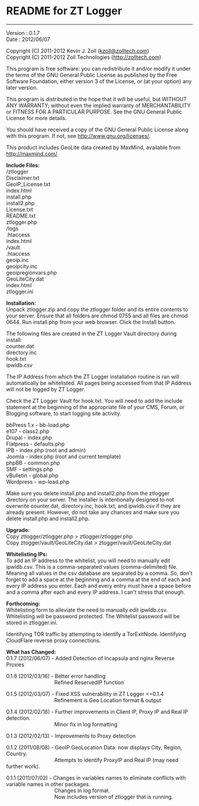 # README for ZT Logger #

----------

Version : 0.1.7<br />
Date    : 2012/06/07

Copyright (C) 2011-2012 Kevin J. Zoll (kzoll@zolltech.com)<br />
Copyright (C) 2011-2012 Zoll Technologies (<http://zolltech.com>)

This program is free software: you can redistribute it and/or modify it under the terms of the GNU General Public License as published by the Free Software Foundation, either version 3 of the License, or (at your option) any later version.

This program is distributed in the hope that it will be useful, but WITHOUT ANY WARRANTY; without even the implied warranty of MERCHANTABILITY or FITNESS FOR A PARTICULAR PURPOSE.  See the GNU General Public License for more details.

You should have received a copy of the GNU General Public License along with this program.  If not, see <http://www.gnu.org/licenses/>.

This product includes GeoLite data created by MaxMind, available from <http://maxmind.com/>

**Include Files:**<br />
/ztlogger<br />
Disclaimer.txt<br />
GeoIP_License.txt<br />
index.html<br />
install.php<br />
install2.php<br />
License.txt<br />
README.txt<br />
ztlogger.php<br />
/logs<br />
.htaccess<br />
index.html<br />
/vault<br />
.htaccess<br />
geoip.inc<br />
geoipcity.inc<br />
geoipregionvars.php<br />
GeoLiteCity.dat<br />
index.html<br />
ztlogger.ini

**Installation:**<br />
Unpack ztlogger.zip and copy the ztlogger folder and its entire contents to your server. Ensure that all folders are chmod 0755 and all files are chmod 0644. Run install.php from your web browser.  Click the Install button.


The following files are created in the ZT Logger Vault directory during install:<br />
counter.dat<br />
directory.inc<br />
hook.txt<br />
ipwldb.csv

The IP Address from which the ZT Logger installation routine is ran will automatically be whitelisted.  All pages being accessed from that IP Address will not be logged by ZT Logger.

Check the ZT Logger Vault for hook.txt.  You will need to add the include statement at the beginning of the appropriate file of your CMS, Forum, or Blogging software, to start logging site activity.

bbPress 1.x - bb-load.php<br />
e107 - class2.php<br />
Drupal - index.php<br />
Flatpress - defaults.php<br />
IPB  - index.php (root and admin)<br />
Joomla - index.php (root and current template)<br />
phpBB - common.php<br />
SMF - settings.php<br />
vBulletin - global.php<br />
Wordpress - wp-load.php

Make sure you delete install.php and install2.php from the ztlogger directory on your server. The installer is intentionally designed to not overwrite counter.dat, directory.inc, hook.txt, and ipwldb.csv if they are already present.  However, do not take any chances and make sure you delete install.php and install2.php.

**Upgrade:**<br />
Copy ztlogger/ztlogger.php > ztlogger/ztlogger.php<br />
Copy ztogger/vault/GeoLiteCity.dat > ztogger/vault/GeoLiteCity.dat

**Whitelisting IPs:**<br />
To add an IP address to the whitelist, you will need to manually edit ipwldb.csv.  This is a comma-separated values (comma-delimited) file.  Meaning all values in the csv database are separated by a comma.  So, don't forget to add a space at the beginning and a comma at the end of each and every IP address you enter. Each and every entry must have a space before and a comma after each and every IP address.  I can't stress that enough.

**Forthcoming:**<br />
Whitelisting form to alleviate the need to manually edit ipwldb.csv.  Whitelisting will be password protected.  The Whitelist password will be stored in ztlogger.ini.

Identifying TOR traffic by attempting to identify a TorExitNode.
Identifying CloudFlare reverse proxy connections.

**What has Changed:**<br />
0.1.7 (2012/06/07) - Added Detection of Incapsula and nginx Reverse Proxies

0.1.6 (2012/03/16) - Better error handling<br />
&nbsp;&nbsp;&nbsp;&nbsp;&nbsp;&nbsp;&nbsp;&nbsp;&nbsp;&nbsp;&nbsp;&nbsp;&nbsp;&nbsp;&nbsp;&nbsp;&nbsp;&nbsp;&nbsp;&nbsp;&nbsp;&nbsp;&nbsp;&nbsp;&nbsp;&nbsp;&nbsp;&nbsp;&nbsp;&nbsp;&nbsp;&nbsp;&nbsp;Refined ReservedIP function

0.1.5 (2012/03/07) - Fixed XSS vulnerability in ZT Logger <=0.1.4<br />
&nbsp;&nbsp;&nbsp;&nbsp;&nbsp;&nbsp;&nbsp;&nbsp;&nbsp;&nbsp;&nbsp;&nbsp;&nbsp;&nbsp;&nbsp;&nbsp;&nbsp;&nbsp;&nbsp;&nbsp;&nbsp;&nbsp;&nbsp;&nbsp;&nbsp;&nbsp;&nbsp;&nbsp;&nbsp;&nbsp;&nbsp;&nbsp;&nbsp;Refinement is Geo Location format & output

0.1.4 (2012/02/18) - Further improvements in Client IP, Proxy IP and Real IP detection.<br />
&nbsp;&nbsp;&nbsp;&nbsp;&nbsp;&nbsp;&nbsp;&nbsp;&nbsp;&nbsp;&nbsp;&nbsp;&nbsp;&nbsp;&nbsp;&nbsp;&nbsp;&nbsp;&nbsp;&nbsp;&nbsp;&nbsp;&nbsp;&nbsp;&nbsp;&nbsp;&nbsp;&nbsp;&nbsp;&nbsp;&nbsp;&nbsp;&nbsp;Minor fix in log formatting

0.1.3 (2012/02/13) - Improvements to Proxy detection

0.1.2 (2011/08/08) - GeoIP GeoLocation Data: now displays City, Region, Country.<br />
&nbsp;&nbsp;&nbsp;&nbsp;&nbsp;&nbsp;&nbsp;&nbsp;&nbsp;&nbsp;&nbsp;&nbsp;&nbsp;&nbsp;&nbsp;&nbsp;&nbsp;&nbsp;&nbsp;&nbsp;&nbsp;&nbsp;&nbsp;&nbsp;&nbsp;&nbsp;&nbsp;&nbsp;&nbsp;&nbsp;&nbsp;&nbsp;&nbsp;Attempts to identify ProxyIP and Real IP (may need further work).

0.1.1 (2011/07/02) - Changes in variables names to eliminate conflicts with variable names in other packages.<br />
&nbsp;&nbsp;&nbsp;&nbsp;&nbsp;&nbsp;&nbsp;&nbsp;&nbsp;&nbsp;&nbsp;&nbsp;&nbsp;&nbsp;&nbsp;&nbsp;&nbsp;&nbsp;&nbsp;&nbsp;&nbsp;&nbsp;&nbsp;&nbsp;&nbsp;&nbsp;&nbsp;&nbsp;&nbsp;&nbsp;&nbsp;&nbsp;&nbsp;Changes in log format.<br />
&nbsp;&nbsp;&nbsp;&nbsp;&nbsp;&nbsp;&nbsp;&nbsp;&nbsp;&nbsp;&nbsp;&nbsp;&nbsp;&nbsp;&nbsp;&nbsp;&nbsp;&nbsp;&nbsp;&nbsp;&nbsp;&nbsp;&nbsp;&nbsp;&nbsp;&nbsp;&nbsp;&nbsp;&nbsp;&nbsp;&nbsp;&nbsp;&nbsp;Now includes version of ztlogger that is running.